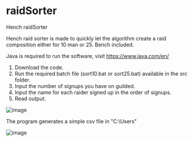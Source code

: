 # raidSorter
Hench raidSorter

Hench raid sorter is made to quickly let the algorithm create a raid composition either for 10 man or 25. Bench included.

Java is required to run the software, visit https://www.java.com/en/

1. Download the code.
2. Run the required batch file (sort10.bat or sort25.bat) available in the src folder.
3. Input the number of signups you have on guilded.
4. Input the name for each raider signed up in the order of signups.
5. Read output.

<Output Example>

![image](https://user-images.githubusercontent.com/40366529/199036960-e320c540-ca8c-435d-ba18-442432ecf80c.png)

The program generates a simple csv file in "C:\Users\"

<CSV Example>

![image](https://user-images.githubusercontent.com/40366529/199105446-8de495a0-43e6-47b3-90aa-02bfc8fca4ee.png)

